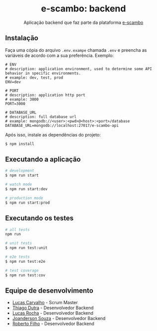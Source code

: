 <div align="center">
<h1>e-scambo: backend</h1>
<p>Aplicação backend que faz parte da plataforma <a href="http://github.com/e-scambo">e-scambo</a></p>
</div>

## Instalação

Faça uma cópia do arquivo `.env.exampe` chamada `.env` e preencha as variáveis de acordo com a sua preferência. Exemplo:

```
# ENV
# description: application environment, used to determine some API behavior in specific environments.
# example: dev, test, prod
ENV=dev

# PORT 
# description: application http port 
# example: 3000
PORT=3000

# DATABASE_URL
# description: full database url
# example: mongodb://<user>:<pwd>@<host>:<port>/database
DATABASE_URL=mongodb://localhost:27017/e-scambo-api
```

Após isso, instale as dependências do projeto:

```bash
$ npm install
```

## Executando a aplicação

```bash
# development
$ npm run start

# watch mode
$ npm run start:dev

# production mode
$ npm run start:prod
```

## Executando os testes

```bash
# all tests
npm run

# unit tests
$ npm run test:unit

# e2e tests
$ npm run test:e2e

# test coverage
$ npm run test:cov
```

## Equipe de desenvolvimento

- [Lucas Carvalho](https://github.com/magao02) - Scrum Master
- [Thiago Dutra](https://github.com/thiagodutra) - Desenvolvedor Backend
- [Lucas Rocha](https://github.com/lucasrochagit) - Desenvolvedor Backend
- [Joanderson Souza](https://github.com/WaifuForever) - Desenvolvedor Backend
- [Roberto Filho](https://github.com/RobertoPSF) - Desenvolvedor Backend
